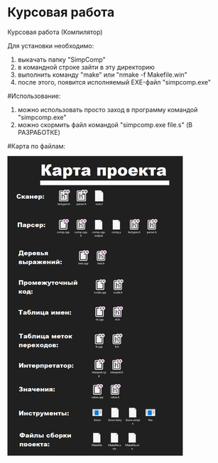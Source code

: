 # Курсовая работа
Курсовая работа (Компилятор)

Для установки необходимо:
1. выкачать папку "SimpComp"
2. в командной строке зайти в эту директорию
3. выполнить команду "make" или "nmake -f Makefile.win"
4. после этого, появится исполняемый EXE-файл "simpcomp.exe"

#Использование:
1. можно использовать просто заход в программу командой "simpcomp.exe"
2. можно скормить файл командой "simpcomp.exe file.s" (В РАЗРАБОТКЕ)

#Карта по файлам:



![Image alt](https://github.com/VenutPRISM/CR/raw/master/Screenshots/map.PNG)
